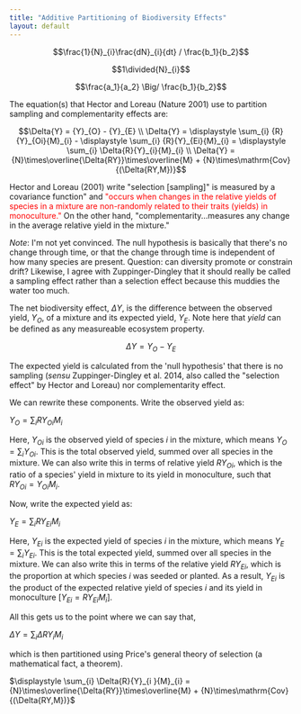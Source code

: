 ```yaml
---
title: "Additive Partitioning of Biodiversity Effects"
layout: default
---
```




$$\frac{1}{N}_{i}\frac{dN}_{i}{dt} / \frac{b_1}{b_2}$$

$$1\divided{N}_{i}$$

  $$\frac{a_1}{a_2} \Big/ \frac{b_1}{b_2}$$

The equation(s) that Hector and Loreau (Nature 2001) use to partition sampling and complementarity effects are:

$$\Delta{Y} = {Y}_{O} - {Y}_{E}  \\ \Delta{Y} = \displaystyle \sum_{i} {R}{Y}_{Oi}{M}_{i} - \displaystyle \sum_{i} {R}{Y}_{Ei}{M}_{i} = \displaystyle \sum_{i} \Delta{R}{Y}_{i}{M}_{i} \\ \Delta{Y} =  {N}\times\overline{\Delta{RY}}\times\overline{M} + {N}\times\mathrm{Cov}{(\Delta{RY,M})}$$

Hector and Loreau (2001) write "selection [sampling]" is measured by a covariance function" and <span style="color:red">"occurs when changes in the relative yields of species in a mixture are non-randomly related to their traits (yields) in monoculture."</span> On the other hand, "complementarity...measures any change in the average relative yield in the mixture."

*Note*: I'm not yet convinced. The null hypothesis is basically that there's no change through time, or that the change through time is independent of how many species are present. Question: can diversity promote or constrain drift? Likewise, I agree with Zuppinger-Dingley that it should really be called a sampling effect rather than a selection effect because this muddies the water too much.

The net biodiversity effect, $\Delta{Y}$, is the difference between the observed yield, $Y_O$, of a mixture and its expected yield, $Y_E$. Note here that *yield* can be defined as any measureable ecosystem property.

$$\Delta{Y} = {Y}_{O} - {Y}_{E}$$

The expected yield is calculated from the 'null hypothesis' that there is no sampling (*sensu* Zuppinger-Dingley et al. 2014, also called the "selection effect" by Hector and Loreau) nor complementarity effect.

We can rewrite these components. Write the observed yield as:

$Y_O = \displaystyle \sum_{i} {R}{Y}_{Oi}{M}_{i}$

Here, $Y_{Oi}$ is the observed yield of species *i* in the mixture, which means $Y_{O} = \displaystyle \sum_{i} {Y}_{Oi}$. This is the total observed yield, summed over all species in the mixture. We can also write this in terms of relative yield ${R}{Y}_{Oi}$, which is the ratio of a species' yield in mixture to its yield in monoculture, such that ${R}{Y}_{Oi} = {Y}_{Oi}{M}_{i}$.

Now, write the expected yield as:

${Y}_{E} = \displaystyle \sum_{i} {R}{Y}_{Ei}{M}_{i}$

Here, ${Y}_{Ei}$ is the expected yield of species *i* in the mixture, which means ${Y}_{E} = \displaystyle \sum_{i} {Y}_{Ei}$. This is the total expected yield, summed over all species in the mixture. We can also write this in terms of the relative yield ${R}{Y}_{Ei}$, which is the proportion at which species *i* was seeded or planted. As a result, ${Y}_{Ei}$ is the product of the expected relative yield of species *i* and its yield in monoculture [${Y}_{Ei}={R}{Y}_{Ei}{M}_{i}$].

All this gets us to the point where we can say that,

$\Delta{Y} = \displaystyle \sum_{i} \Delta{R}{Y}_{i}{M}_{i}$

which is then partitioned using Price's general theory of selection (a mathematical fact, a theorem).

$\displaystyle \sum_{i} \Delta{R}{Y}_{i }{M}_{i} =  {N}\times\overline{\Delta{RY}}\times\overline{M} + {N}\times\mathrm{Cov}{(\Delta{RY,M})}$
